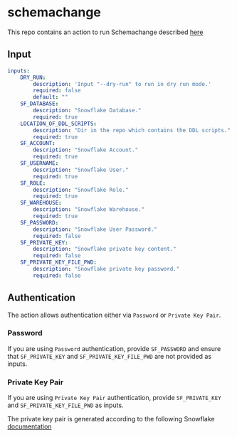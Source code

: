 # schemachange

This repo contains an action to run Schemachange described [here](https://github.com/Snowflake-Labs/schemachange)

## Input

```yaml
inputs:
    DRY_RUN:
        description: 'Input "--dry-run" to run in dry run mode.'
        required: false
        default: ""
    SF_DATABASE:
        description: "Snowflake Database."
        required: true
    LOCATION_OF_DDL_SCRIPTS:
        description: "Dir in the repo which contains the DDL scripts."
        required: true
    SF_ACCOUNT:
        description: "Snowflake Account."
        required: true
    SF_USERNAME:
        description: "Snowflake User."
        required: true
    SF_ROLE:
        description: "Snowflake Role."
        required: true
    SF_WAREHOUSE:
        description: "Snowflake Warehouse."
        required: true
    SF_PASSWORD:
        description: "Snowflake User Password."
        required: false
    SF_PRIVATE_KEY:
        description: "Snowflake private key content."
        required: false
    SF_PRIVATE_KEY_FILE_PWD:
        description: "Snowflake private key password."
        required: false
```

## Authentication

The action allows authentication either via `Password` or `Private Key Pair`.

### Password

If you are using `Password` authentication, provide `SF_PASSWORD` and ensure that `SF_PRIVATE_KEY` and `SF_PRIVATE_KEY_FILE_PWD` are not provided as inputs.

### Private Key Pair 

If you are using `Private Key Pair` authentication, provide `SF_PRIVATE_KEY` and `SF_PRIVATE_KEY_FILE_PWD` as inputs.

The private key pair is generated according to the following Snowflake [documentation](https://docs.snowflake.com/en/user-guide/key-pair-auth)
